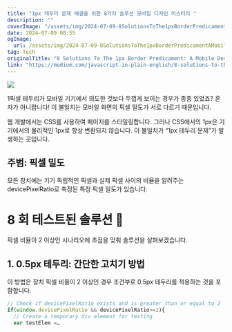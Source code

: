 ```yaml
---
title: "1px 테두리 문제 해결을 위한 8가지 솔루션 모바일 디자인 미스터리 "
description: ""
coverImage: "/assets/img/2024-07-09-8SolutionsToThe1pxBorderPredicamentAMobileDesignMystery_0.png"
date: 2024-07-09 08:55
ogImage:
  url: /assets/img/2024-07-09-8SolutionsToThe1pxBorderPredicamentAMobileDesignMystery_0.png
tag: Tech
originalTitle: "8 Solutions To The 1px Border Predicament: A Mobile Design Mystery 🕵️‍♀️"
link: "https://medium.com/javascript-in-plain-english/8-solutions-to-the-1px-border-predicament-a-mobile-design-mystery-%EF%B8%8F-%EF%B8%8F-82c678ca206c"
---
```


<img src="/assets/img/2024-07-09-8SolutionsToThe1pxBorderPredicamentAMobileDesignMystery_0.png" />

1픽셀 테두리가 모바일 기기에서 의도한 것보다 두껍게 보이는 경우가 종종 있었죠? 혼자가 아니랍니다! 이 불일치는 모바일 화면의 픽셀 밀도가 서로 다르기 때문입니다.

웹 개발에서는 CSS를 사용하여 페이지를 스타일링합니다. 그러나 CSS에서의 1px은 기기에서의 물리적인 1px로 항상 변환되지 않습니다. 이 불일치가 “1px 테두리 문제”가 발생하는 곳입니다.

## 주범: 픽셀 밀도

<div class="content-ad"></div>

모든 장치에는 기기 독립적인 픽셀과 실제 픽셀 사이의 비율을 알려주는 devicePixelRatio로 측정된 특정 픽셀 밀도가 있습니다.

# 8 회 테스트된 솔루션 🧰

픽셀 비율이 2 이상인 시나리오에 초점을 맞춰 솔루션을 살펴보겠습니다.

## 1. 0.5px 테두리: 간단한 고치기 방법

<div class="content-ad"></div>

이 방법은 장치 픽셀 비율이 2 이상인 경우 조건부로 0.5px 테두리를 적용하는 것을 포함합니다.

```js
// Check if devicePixelRatio exists and is greater than or equal to 2
if(window.devicePixelRatio && devicePixelRatio>=2){
  // Create a temporary div element for testing
  var testElem =…
```
